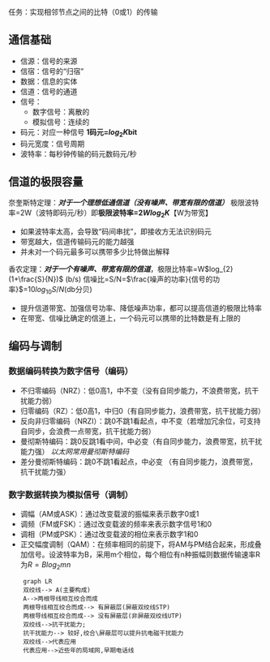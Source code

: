 任务：实现相邻节点之间的比特（0或1）的传输
## 通信基础
+ 信源：信号的来源  
+ 信宿：信号的“归宿”
+ 数据：信息的实体
+ 信道：信号的通道  
+ 信号：
	+ 数字信号：离散的
	+ 模拟信号：连续的
+ 码元：对应一种信号 **1码元=$log_{2}K$bit**
+ 码元宽度：信号周期
+ 波特率：每秒钟传输的码元数码元/秒
## 信道的极限容量
奈奎斯特定理：***对于一个理想低通信道（没有噪声、带宽有限的信道）*** 极限波特率=2W（波特即码元/秒）即**极限波特率=$2Wlog_{2}K$**【W为带宽】  
+ 如果波特率太高，会导致“码间串扰”，即接收方无法识别码元
+ 带宽越大，信道传输码元的能力越强
+ 并未对一个码元最多可以携带多少比特做出解释

香农定理：***对于一个有噪声、带宽有限的信道***，极限比特率=W$log_{2}(1+\frac{S}{N})$  (b/s)
信噪比=S/N=$\frac{噪声的功率}{信号的功率}$=10$log_{10}S/N$(db分贝)
+ 提升信道带宽、加强信号功率、降低噪声功率，都可以提高信道的极限比特率
+ 在带宽、信噪比确定的信道上，一个码元可以携带的比特数是有上限的
## 编码与调制
### 数据编码转换为数字信号（编码）
+ 不归零编码（NRZ）：低0高1，中不变（没有自同步能力，不浪费带宽，抗干扰能力弱）
+ 归零编码（RZ）：低0高1，中归0（有自同步能力，浪费带宽，抗干扰能力弱）
+ 反向非归零编码（NRZI）：跳0不跳1看起点，中不变（若增加冗余位，可支持自同步，会浪费一点带宽，抗干扰能力弱）
+ 曼彻斯特编码：跳0反跳1看中间，中必变（有自同步能力，浪费带宽，抗干扰能力强） *以太网常用曼彻斯特编码*
+ 差分曼彻斯特编码：跳0不跳1看起点，中必变 （有自同步能力，浪费带宽，抗干扰能力强）
### 数字数据转换为模拟信号（调制）
+ 调幅（AM或ASK）：通过改变载波的振幅来表示数字0或1
+ 调频（FM或FSK）：通过改变载波的频率来表示数字信号1和0
+ 调相（PM或PSK）：通过改变载波的相位来表示数字1和0
+ 正交幅度调制（QAM）：在频率相同的前提下，将AM与PM结合起来，形成叠加信号。设波特率为B，采用m个相位，每个相位有n种振幅则数据传输速率R为$R=Blog_{2}mn$

```mermaid
	graph LR
	双绞线--> A(主要构成)
	A-->两根导线相互绞合而成
	两根导线相互绞合而成--> 有屏蔽层(屏蔽双绞线STP)
	两根导线相互绞合而成--> 没有屏蔽层(非屏蔽双绞线UTP)
	双绞线-->抗干扰能力;
	抗干扰能力--> 较好,绞合\屏蔽层可以提升抗电磁干扰能力
	双绞线-->代表应用
	代表应用-->近些年的局域网,早期电话线
```
